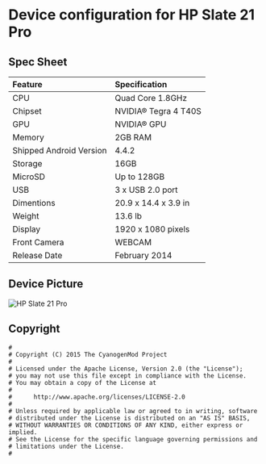 # Device configuration for HP Slate 21 Pro

## Spec Sheet
| Feature                 | Specification                     |
| :---------------------- | :-------------------------------- |
| CPU                     | Quad Core 1.8GHz                  |
| Chipset                 | NVIDIA® Tegra 4 T40S              |
| GPU                     | NVIDIA® GPU                       |
| Memory                  | 2GB RAM                           |
| Shipped Android Version | 4.4.2                             |
| Storage                 | 16GB                              |
| MicroSD                 | Up to 128GB                       |
| USB                     | 3 x USB 2.0 port                  |
| Dimentions              | 20.9 x 14.4 x 3.9 in              |
| Weight                  | 13.6 lb                           |
| Display                 | 1920 x 1080 pixels                |
| Front Camera            | WEBCAM                            |
| Release Date            | February 2014                     |

## Device Picture
![HP Slate 21 Pro](http://www.www8-hp.com/ca/en/images/slate21pro_hero_tcm_223_1556340.jpg "HP Slate 21 Pro")

## Copyright

```
#
# Copyright (C) 2015 The CyanogenMod Project
#
# Licensed under the Apache License, Version 2.0 (the "License");
# you may not use this file except in compliance with the License.
# You may obtain a copy of the License at
#
#      http://www.apache.org/licenses/LICENSE-2.0
#
# Unless required by applicable law or agreed to in writing, software
# distributed under the License is distributed on an "AS IS" BASIS,
# WITHOUT WARRANTIES OR CONDITIONS OF ANY KIND, either express or implied.
# See the License for the specific language governing permissions and
# limitations under the License.
#
```
